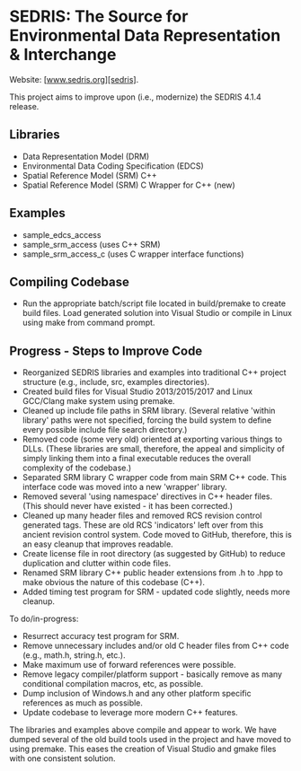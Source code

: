 
SEDRIS: The Source for Environmental Data Representation & Interchange
======================================================================

Website: [www.sedris.org][sedris].

This project aims to improve upon (i.e., modernize) the SEDRIS 4.1.4 release.

Libraries
---------

* Data Representation Model (DRM)
* Environmental Data Coding Specification (EDCS)
* Spatial Reference Model (SRM) C++
* Spatial Reference Model (SRM) C Wrapper for C++ (new)

Examples
--------

* sample_edcs_access
* sample_srm_access (uses C++ SRM)
* sample_srm_access_c (uses C wrapper interface functions)

Compiling Codebase
------------------

* Run the appropriate batch/script file located in build/premake to create build files.  Load generated solution into Visual Studio or compile in Linux using make from command prompt. 

Progress - Steps to Improve Code
--------------------------------

* Reorganized SEDRIS libraries and examples into traditional C++ project structure (e.g., include, src, examples directories).
* Created build files for Visual Studio 2013/2015/2017 and Linux GCC/Clang make system using premake.
* Cleaned up include file paths in SRM library. (Several relative 'within library' paths were not specified, forcing the build system to define every possible include file search directory.)
* Removed code (some very old) oriented at exporting various things to DLLs. (These libraries are small, therefore, the appeal and simplicity of simply linking them into a final executable reduces the overall complexity of the codebase.)
* Separated SRM library C wrapper code from main SRM C++ code.  This interface code was moved into a new 'wrapper' library.
* Removed several 'using namespace' directives in C++ header files. (This should never have existed - it has been corrected.)
* Cleaned up many header files and removed RCS revision control generated tags.  These are old RCS 'indicators' left over from this ancient revision control system.  Code moved to GitHub, therefore, this is an easy cleanup that improves readable.
* Create license file in root directory (as suggested by GitHub) to reduce duplication and clutter within code files.
* Renamed SRM library C++ public header extensions from .h to .hpp to make obvious the nature of this codebase (C++).
* Added timing test program for SRM - updated code slightly, needs more cleanup.

To do/in-progress:

* Resurrect accuracy test program for SRM.
* Remove unnecessary includes and/or old C header files from C++ code (e.g., math.h, string.h, etc.).
* Make maximum use of forward references were possible.
* Remove legacy compiler/platform support - basically remove as many conditional compilation macros, etc, as possible.
* Dump inclusion of Windows.h and any other platform specific references as much as possible.
* Update codebase to leverage more modern C++ features.

The libraries and examples above compile and appear to work.  We have dumped several of the old build tools used in the project and have moved to using premake.  This eases the creation of Visual Studio and gmake files with one consistent solution.

[sedris]: http://www.sedris.org
